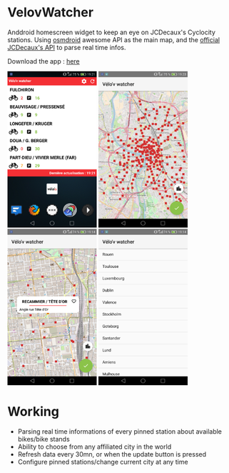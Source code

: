 # VelovWatcher
Anddroid homescreen widget to keep an eye on JCDecaux's Cyclocity stations. Using [osmdroid](https://github.com/osmdroid/osmdroid) awesome API as the main map, and the [official JCDecaux's API](https://developer.jcdecaux.com/#/opendata/vls?page=getstarted) to parse real time infos.

Download the app : [here](https://drive.google.com/file/d/1ujd-DzI8vl6bUQBOpCYnnckN3Y7uckp0/view?usp=sharing)


<img src="homescreen.png" height="350" width="200"> <img src="city.png" height="350" width="200"> <img src="station.png" height="350" width="200"> <img src="contracts.png" height="350" width="200"> 

# Working
* Parsing real time informations of every pinned station about available bikes/bike stands
* Ability to choose from any affiliated city in the world
* Refresh data every 30mn, or when the update button is pressed
* Configure pinned stations/change current city at any time
